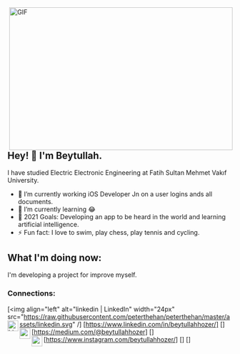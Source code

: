 <img align="right" alt="GIF" src="https://github.com/abhisheknaiidu/abhisheknaiidu/blob/master/code.gif?raw=true" width="500" height="320" />

## Hey! 👋 I'm Beytullah.
  I have studied Electric Electronic Engineering at Fatih Sultan Mehmet Vakıf University.
- 🔭 I’m currently working iOS Developer Jn on a user logins ands all documents.
- 🌱 I’m currently learning 😂
- 🥅 2021 Goals: Developing an app to be heard in the world and learning artificial intelligence.
- ⚡  Fun fact: I love to swim, play chess, play tennis and cycling.

## What I'm doing now:
I'm developing a project for improve myself.
<br />
### Connections:

[<img align="left" alt="linkedin | LinkedIn" width="24px" src="https://raw.githubusercontent.com/peterthehan/peterthehan/master/assets/linkedin.svg" /]
[https://www.linkedin.com/in/beytullahhozer/]
[<img align="left" alt="bionluk | Bionluk" width="24px" src="https://i0.wp.com/www.moramfi.com/wp-content/uploads/2020/06/unnamed-min-1.png?resize=344%2C344&ssl=1" />]
[https://medium.com/@beytullahhozer]
[<img align="left" height="24" width="24" src="https://cdn.jsdelivr.net/npm/simple-icons@v4/icons/instagram.svg" />]
[https://www.instagram.com/beytullahhozer/]
[<img align="left" height="24" width="24" src="https://cdn.jsdelivr.net/npm/simple-icons@v4/icons/gmail.svg" />]
[]

<br />
